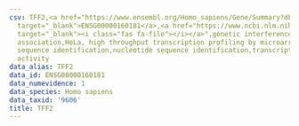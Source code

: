 ```yaml
---
csv: TFF2,<a href="https://www.ensembl.org/Homo_sapiens/Gene/Summary?db=core;g=ENSG00000160181"
  target="_blank">ENSG00000160181</a>,<a href="https://www.ncbi.nlm.nih.gov/pubmed/17216044"
  target="_blank"><i class="fas fa-file"></i></a>",genetic interference,functional
  association,HeLa, high throughput transcription profiling by microarray,nucleotide
  sequence identification,nucleotide sequence identification,transcriptional regulation,up-regulates
  activity
data_alias: TFF2
data_id: ENSG00000160181
data_numevidence: 1
data_species: Homo sapiens
data_taxid: '9606'
title: TFF2
---
```

